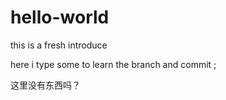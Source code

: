 # hello-world
this is a fresh introduce


here i type some to learn the branch and commit ;


这里没有东西吗？
